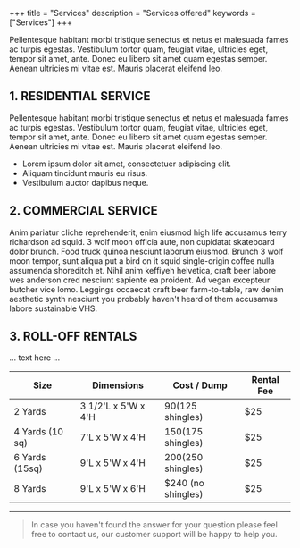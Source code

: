+++
title = "Services"
description = "Services offered"
keywords = ["Services"]
+++

Pellentesque habitant morbi tristique senectus et netus et malesuada fames ac turpis egestas. Vestibulum tortor quam, feugiat vitae, ultricies eget, tempor sit amet, ante. Donec eu libero sit amet quam egestas semper. Aenean ultricies mi vitae est. Mauris placerat eleifend leo.

## 1. RESIDENTIAL SERVICE

<a name="residential">

Pellentesque habitant morbi tristique senectus et netus et malesuada fames ac turpis egestas. Vestibulum tortor quam, feugiat vitae, ultricies eget, tempor sit amet, ante. Donec eu libero sit amet quam egestas semper. Aenean ultricies mi vitae est. Mauris placerat eleifend leo.

* Lorem ipsum dolor sit amet, consectetuer adipiscing elit.
* Aliquam tincidunt mauris eu risus.
* Vestibulum auctor dapibus neque.

## 2. COMMERCIAL SERVICE

<a name="commercial">

Anim pariatur cliche reprehenderit, enim eiusmod high life accusamus terry richardson ad squid. 3 wolf moon officia aute, non cupidatat skateboard dolor brunch. Food truck quinoa nesciunt laborum eiusmod. Brunch 3 wolf moon tempor, sunt aliqua put a bird on it squid single-origin coffee nulla assumenda shoreditch et. Nihil anim keffiyeh helvetica, craft beer labore wes anderson cred nesciunt sapiente ea proident. Ad vegan excepteur butcher vice lomo. Leggings occaecat craft beer farm-to-table, raw denim aesthetic synth nesciunt you probably haven't heard of them accusamus labore sustainable VHS.

## 3. ROLL-OFF RENTALS

<a name="rolloff">

... text here ...

| **Size**        | **Dimensions**      | **Cost / Dump**      | **Rental Fee** |
|-----------------|---------------------|----------------------|----------------|
| 2 Yards         | 3 1/2'L x 5'W x 4'H | $90 ($125 shingles)  | $25            |
| 4 Yards (10 sq) | 7'L x 5'W x 4'H     | $150 ($175 shingles) | $25            |
| 6 Yards (15sq)  | 9'L x 5'W x 4'H     | $200 ($250 shingles) | $25            |
| 8 Yards         | 9'L x 5'W x 6'H     | $240 (no shingles)   | $25            |


---

> In case you haven't found the answer for your question please feel free to contact us, our customer support will be happy to help you.
